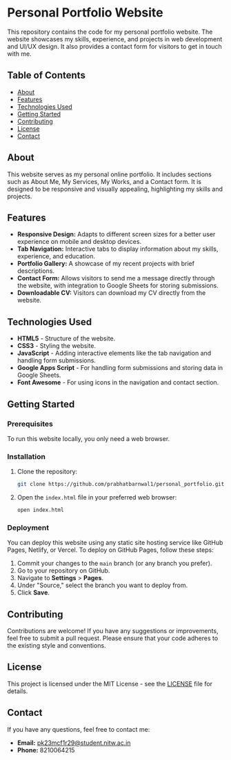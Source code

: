 # Personal Portfolio Website

This repository contains the code for my personal portfolio website. The website showcases my skills, experience, and projects in web development and UI/UX design. It also provides a contact form for visitors to get in touch with me.

## Table of Contents

- [About](#about)
- [Features](#features)
- [Technologies Used](#technologies-used)
- [Getting Started](#getting-started)
- [Contributing](#contributing)
- [License](#license)
- [Contact](#contact)

## About

This website serves as my personal online portfolio. It includes sections such as About Me, My Services, My Works, and a Contact form. It is designed to be responsive and visually appealing, highlighting my skills and projects.

## Features

- **Responsive Design:** Adapts to different screen sizes for a better user experience on mobile and desktop devices.
- **Tab Navigation:** Interactive tabs to display information about my skills, experience, and education.
- **Portfolio Gallery:** A showcase of my recent projects with brief descriptions.
- **Contact Form:** Allows visitors to send me a message directly through the website, with integration to Google Sheets for storing submissions.
- **Downloadable CV:** Visitors can download my CV directly from the website.

## Technologies Used

- **HTML5** - Structure of the website.
- **CSS3** - Styling the website.
- **JavaScript** - Adding interactive elements like the tab navigation and handling form submissions.
- **Google Apps Script** - For handling form submissions and storing data in Google Sheets.
- **Font Awesome** - For using icons in the navigation and contact section.

## Getting Started

### Prerequisites

To run this website locally, you only need a web browser.

### Installation

1. Clone the repository:
    ```bash
    git clone https://github.com/prabhatbarnwal1/personal_portfolio.git
    ```

2. Open the `index.html` file in your preferred web browser:
    ```bash
    open index.html
    ```

### Deployment

You can deploy this website using any static site hosting service like GitHub Pages, Netlify, or Vercel. To deploy on GitHub Pages, follow these steps:

1. Commit your changes to the `main` branch (or any branch you prefer).
2. Go to your repository on GitHub.
3. Navigate to **Settings** > **Pages**.
4. Under "Source," select the branch you want to deploy from.
5. Click **Save**.

## Contributing

Contributions are welcome! If you have any suggestions or improvements, feel free to submit a pull request. Please ensure that your code adheres to the existing style and conventions.

## License

This project is licensed under the MIT License - see the [LICENSE](LICENSE) file for details.

## Contact

If you have any questions, feel free to contact me:

- **Email:** pk23mcf1r29@student.nitw.ac.in
- **Phone:** 8210064215
